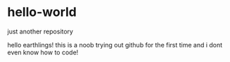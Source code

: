 # hello-world
just another repository

hello earthlings!
this is a noob trying out github for the first time and i dont even know how to code!
